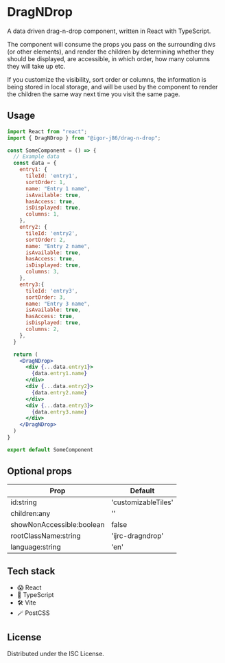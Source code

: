 # DragNDrop
A data driven drag-n-drop component, written in React with TypeScript.

The component will consume the props you pass on the surrounding divs (or other elements), and render the children by determining whether they should be displayed, are accessible, in which order, how many columns they will take up etc.

If you customize the visibility, sort order or columns, the information is being stored in local storage, and will be used by the component to render the children the same way next time you visit the same page.

## Usage
```jsx
import React from "react";
import { DragNDrop } from "@igor-j86/drag-n-drop";

const SomeComponent = () => {
  // Example data
  const data = {
    entry1: {
      tileId: 'entry1',
      sortOrder: 1,
      name: "Entry 1 name",
      isAvailable: true,
      hasAccess: true,
      isDisplayed: true,
      columns: 1,
    },
    entry2: {
      tileId: 'entry2',
      sortOrder: 2,
      name: "Entry 2 name",
      isAvailable: true,
      hasAccess: true,
      isDisplayed: true,
      columns: 3,
    },
    entry3:{
      tileId: 'entry3',
      sortOrder: 3,
      name: "Entry 3 name",
      isAvailable: true,
      hasAccess: true,
      isDisplayed: true,
      columns: 2,
    },
  }

  return (
    <DragNDrop>
      <div {...data.entry1}>
        {data.entry1.name}
      </div>
      <div {...data.entry2}>
        {data.entry2.name}
      </div>
      <div {...data.entry3}>
        {data.entry3.name}
      </div>
    </DragNDrop>
  )
}

export default SomeComponent
```

## Optional props
| Prop                          | Default             |
| ----------------------------- | ------------------- |
| id:string                     | 'customizableTiles' |
| children:any                  | ''                  |
| showNonAccessible:boolean     | false               |
| rootClassName:string          | 'ijrc-dragndrop'    |
| language:string               | 'en'                |

## Tech stack
- 😱 React
- 🦺 TypeScript
- 🛠️ Vite
- 🪄 PostCSS

## License
Distributed under the ISC License.